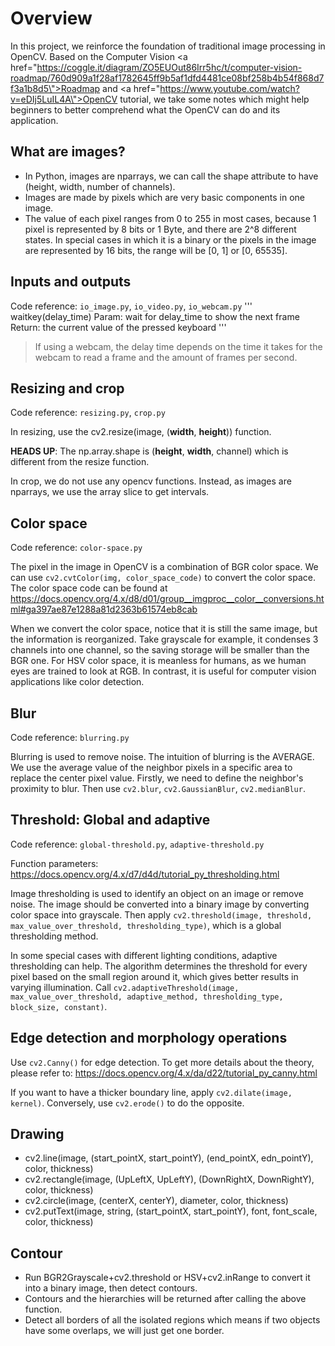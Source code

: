 # Overview
In this project, we reinforce the foundation of traditional image processing in OpenCV. Based on the Computer Vision <a href=\"https://coggle.it/diagram/ZO5EUOut86Irr5hc/t/computer-vision-roadmap/760d909a1f28af1782645ff9b5af1dfd4481ce08bf258b4b54f868d7f3a1b8d5\">Roadmap</a> and <a href=\"https://www.youtube.com/watch?v=eDIj5LuIL4A\">OpenCV tutorial</a>, we take some notes which might help beginners to better comprehend what the OpenCV can do and its application.

## What are images?
* In Python, images are nparrays, we can call the shape attribute to have (height, width, number of channels). 
* Images are made by pixels which are very basic components in one image. 
* The value of each pixel ranges from 0 to 255 in most cases, because 1 pixel is represented by 8 bits or 1 Byte, and there are 2^8 different states. In special cases in which it is a binary or the pixels in the image are represented by 16 bits, the range will be [0, 1] or [0, 65535].

## Inputs and outputs
Code reference: `io_image.py`, `io_video.py`, `io_webcam.py`
'''
waitkey(delay_time)
Param: wait for delay_time to show the next frame
Return: the current value of the pressed keyboard
'''
> If using a webcam, the delay time depends on the time it takes for the webcam to read a frame and the amount of frames per second.

## Resizing and crop
Code reference: `resizing.py`, `crop.py`

In resizing, use the cv2.resize(image, (**width**, **height**)) function.

**HEADS UP**: The np.array.shape is (**height**, **width**, channel) which is different from the resize function.

In crop, we do not use any opencv functions. Instead, as images are nparrays, we use the array slice to get intervals.

## Color space
Code reference: `color-space.py`

The pixel in the image in OpenCV is a combination of BGR color space. We can use `cv2.cvtColor(img, color_space_code)` to convert the color space. The color space code can be found at https://docs.opencv.org/4.x/d8/d01/group__imgproc__color__conversions.html#ga397ae87e1288a81d2363b61574eb8cab

When we convert the color space, notice that it is still the same image, but the information is reorganized. Take grayscale for example, it condenses 3 channels into one channel, so the saving storage will be smaller than the BGR one. For HSV color space, it is meanless for humans, as we human eyes are trained to look at RGB. In contrast, it is useful for computer vision applications like color detection.

## Blur
Code reference: `blurring.py`

Blurring is used to remove noise. The intuition of blurring is the AVERAGE. We use the average value of the neighbor pixels in a specific area to replace the center pixel value. Firstly, we need to define the neighbor's proximity to blur. Then use `cv2.blur`, `cv2.GaussianBlur`, `cv2.medianBlur`.

## Threshold: Global and adaptive
Code reference: `global-threshold.py`, `adaptive-threshold.py`

Function parameters: https://docs.opencv.org/4.x/d7/d4d/tutorial_py_thresholding.html

Image thresholding is used to identify an object on an image or remove noise. The image should be converted into a binary image by converting color space into grayscale. Then apply `cv2.threshold(image, threshold, max_value_over_threshold, thresholding_type)`, which is a global thresholding method.

In some special cases with different lighting conditions, adaptive thresholding can help. The algorithm determines the threshold for every pixel based on the small region around it, which gives better results in varying illumination. Call `cv2.adaptiveThreshold(image, max_value_over_threshold, adaptive_method, thresholding_type, block_size, constant)`.

## Edge detection and morphology operations
Use `cv2.Canny()` for edge detection. To get more details about the theory, please refer to: https://docs.opencv.org/4.x/da/d22/tutorial_py_canny.html

If you want to have a thicker boundary line, apply `cv2.dilate(image, kernel)`. Conversely, use `cv2.erode()` to do the opposite.

## Drawing
* cv2.line(image, (start_pointX, start_pointY), (end_pointX, edn_pointY), color, thickness)
* cv2.rectangle(image, (UpLeftX, UpLeftY), (DownRightX, DownRightY), color, thickness)
* cv2.circle(image, (centerX, centerY), diameter, color, thickness)
* cv2.putText(image, string, (start_pointX, start_pointY), font, font_scale, color, thickness)
## Contour
* Run BGR2Grayscale+cv2.threshold or HSV+cv2.inRange to convert it into a binary image, then detect contours. 
* Contours and the hierarchies will be returned after calling the above function.
* Detect all borders of all the isolated regions which means if two objects have some overlaps, we will just get one border.
